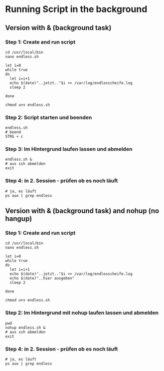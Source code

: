 # Running Script in the background 

## Version with & (background task)

### Step 1: Create and run script 

```
cd /usr/local/bin 
nano endless.sh
```

```
let i=0
while true
do
  let i=i+1
  echo $(date)"..jetzt.."$i >> /var/log/endlosscheife.log
  sleep 2

done
```

```
chmod u+x endless.sh
```

### Step 2: Script starten  und beenden

```
endless.sh
# beend 
STRG + c
```
### Step 3: Im Hintergrund laufen lassen und abmelden

```
endless.sh &
# aus ssh abmelden
exit
```

### Step 4: in 2. Session - prüfen ob es noch läuft 

```
# ja, es läuft
ps aux | grep endless
```

## Version with & (background task) and nohup (no hangup)

### Step 1: Create and run script 

```
cd /usr/local/bin 
nano endless.sh
```

```
let i=0
while true
do
  let i=i+1
  echo $(date)"..jetzt.."$i >> /var/log/endlosscheife.log
  echo $(date)"..hier ausgeben"
  sleep 2

done
```

```
chmod u+x endless.sh
```

### Step 2: Im Hintergrund mit nohup laufen lassen und abmelden

```
pwd
nohup endless.sh &
# aus ssh abmelden
exit
```

### Step 4: in 2. Session - prüfen ob es noch läuft 

```
# ja, es läuft
ps aux | grep endless
```


